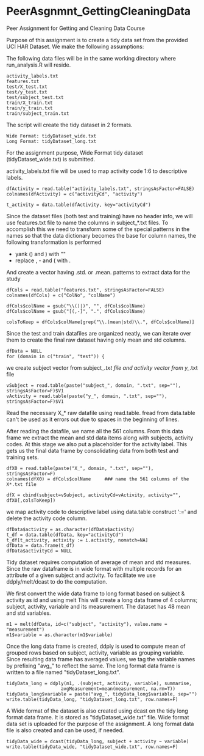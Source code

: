 PeerAsgnmnt_GettingCleaningData
===============================

Peer Assignment for Getting and Cleaning Data Course

Purpose of this assignment is to create a tidy data set from the
provided UCI HAR Dataset. We make the following assumptions:

The following data files will be in the same working directory where run_analysis.R will reside.

	activity_labels.txt
	features.txt
	test/X_test.txt
	test/y_test.txt
	test/subject_test.txt
	train/X_train.txt
	train/y_train.txt
	train/subject_train.txt

The script will create the tidy dataset in 2 formats.

	Wide Format: tidyDataset_wide.txt
	Long Format: tidyDataset_long.txt

For the assignment purpose, Wide Format tidy dataset (tidyDataset_wide.txt) is submitted.

activity_labels.txt file will be used to map activity code 1:6 to descriptive labels.

	dfActivity = read.table("activity_labels.txt", stringsAsFactor=FALSE)
	colnames(dfActivity) = c("activityCd", "activity")
	
	t_activity = data.table(dfActivity, key="activityCd")

Since the dataset files (both test and training) have no header info, we will use
features.txt file to name the columns in subject_*.txt files. To accomplish this we
need to transform some of the special patterns in the names so that the data dictionary 
becomes the base for column names, the following transformation is performed

* yank ()  and ) with ""
* replace , - and ( with .

And create a vector having .std. or .mean. patterns to extract data for the study

	dfCols = read.table("features.txt", stringsAsFactor=FALSE)
	colnames(dfCols) = c("ColNo", "colName")
	
	dfCols$colName = gsub("\\()|)", "", dfCols$colName)
	dfCols$colName = gsub("[(,-]", ".", dfCols$colName)
	
	colsToKeep = dfCols$colName[grep("\\.(mean|std)\\.", dfCols$colName)]

Since the test and train datafiles are organized neatly, we can iterate over them 
to create the final raw dataset having only mean and std columns.

	dfData = NULL
	for (domain in c("train", "test")) {

we create subject vector from subject_*.txt file and activity vector from y_*.txt file

	vSubject = read.table(paste("subject_", domain, ".txt", sep=""), stringsAsFactor=F)$V1
	vActivity = read.table(paste("y_", domain, ".txt", sep=""), stringsAsFactor=F)$V1

Read the necessary X_* raw datafile using read.table. fread from data.table can't
be used as it errors out due to spaces in the beginning of lines.

After reading the datafile, we name all the 561 columns. From this data frame
we extract the mean and std data items along with subjects, activity codes. 
At this stage we also put a placeholder for the activity label. This gets us the
final data frame by consolidating data from both test and training sets.

	dfX0 = read.table(paste("X_", domain, ".txt", sep=""), stringsAsFactor=F)
	colnames(dfX0) = dfCols$colName		### name the 561 columns of the X*.txt file

	dfX = cbind(subject=vSubject, activityCd=vActivity, activity="", dfX0[,colsToKeep])

we map activity code to descriptive label using data.table construct ':=' and delete
the activity code column.

	dfData$activity = as.character(dfData$activity)
	t_df = data.table(dfData, key="activityCd")
	t_df[t_activity, activity := i.activity, nomatch=NA]
	dfData = data.frame(t_df)
	dfData$activityCd = NULL

Tidy dataset requires computation of average of mean and std measures. Since the raw dataframe
is in wide format with multiple records for an attribute of a given subject and activity. 
To facilitate we use ddply/melt/dcast to do the computation.

We first convert the wide data frame to long format based on subject & activity as id and using melt 
This will create a long data frame of 4 columns; subject, activity, variable and its measurement.
The dataset has 48 mean and std variables.

	m1 = melt(dfData, id=c("subject", "activity"), value.name = "measurement")
	m1$variable = as.character(m1$variable)

Once the long data frame is created, ddply is used to compute mean of grouped rows based
on subject, activity, variable as grouping variable. Since resulting data frame has averaged
values, we tag the variable names by prefixing "avg_" to reflect the same.  The long format 
data frame is written to a file named "tidyDataset_long.txt".

	tidyData_long = ddply(m1, .(subject, activity, variable), summarise, 
						avgMeasurement=mean(measurement, na.rm=T))
	tidyData_long$variable = paste("avg_", tidyData_long$variable, sep="")
	write.table(tidyData_long, "tidyDataset_long.txt", row.names=F)

A Wide format of the dataset is also created using dcast on the tidy long format data frame. 
It is stored as "tidyDataset_wide.txt" file. Wide format data set is uploaded for the purpose 
of the assignment. A long format data file is also created and can be used, if needed.

	tidyData_wide = dcast(tidyData_long, subject + activity ~ variable)
	write.table(tidyData_wide, "tidyDataset_wide.txt", row.names=F)

